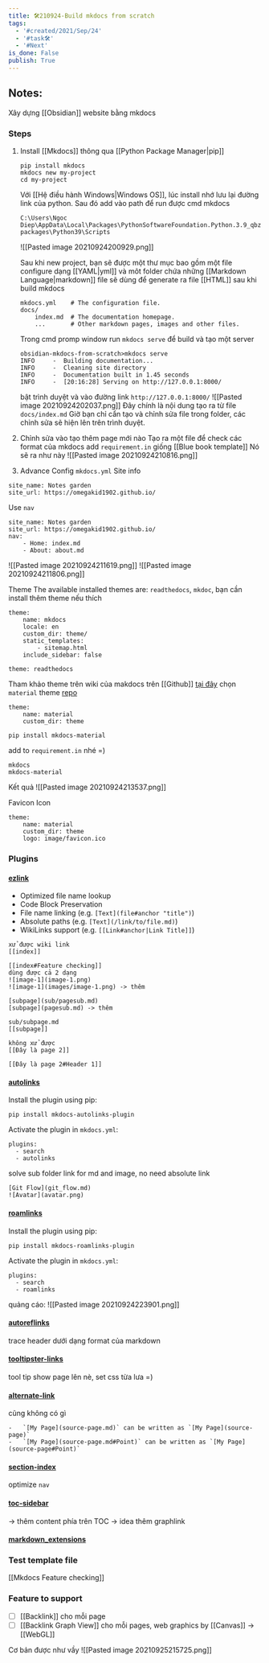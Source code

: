 ```yaml
---
title: 🛠️210924-Build mkdocs from scratch
tags:
  - '#created/2021/Sep/24'
  - '#task🛠️'
  - '#Next'
is_done: False
publish: True
---
```


## Notes:
Xây dựng [[Obsidian]] website bằng mkdocs

### Steps
1. Install [[Mkdocs]] thông qua [[Python Package Manager|pip]]
	```
	pip install mkdocs
	mkdocs new my-project 
	cd my-project
	```
	Với [[Hệ điều hành Windows|Windows OS]], lúc install nhớ lưu lại đường link của python. Sau đó add vào path để run được cmd mkdocs
	```
	C:\Users\Ngoc Diep\AppData\Local\Packages\PythonSoftwareFoundation.Python.3.9_qbz5n2kfra8p0\LocalCache\local-packages\Python39\Scripts
	```
	![[Pasted image 20210924200929.png]]
	
	Sau khi new project, bạn sẽ được một thư mục bao gồm một file configure dạng [[YAML|yml]] và môt folder chứa những [[Markdown Language|markdown]] file sẽ dùng để generate ra file [[HTML]] sau khi build mkdocs
	```
	mkdocs.yml    # The configuration file.
    docs/
        index.md  # The documentation homepage.
        ...       # Other markdown pages, images and other files.
	```
	Trong cmd promp window run `mkdocs serve` để build và tạo một server
	```
	obsidian-mkdocs-from-scratch>mkdocs serve
	INFO     -  Building documentation...
	INFO     -  Cleaning site directory
	INFO     -  Documentation built in 1.45 seconds
	INFO     -  [20:16:28] Serving on http://127.0.0.1:8000/
	```
	bật trình duyệt và vào đường link `http://127.0.0.1:8000/`
	![[Pasted image 20210924202037.png]]
	Đây chính là nội dung tạo ra từ file `docs/index.md`
	Giờ bạn chỉ cẩn tạo và chỉnh sửa file trong folder, các chỉnh sửa sẽ hiện lên trên trình duyệt.
	
2. Chỉnh sửa vào tạo thêm page mới nào
Tạo ra một file để check các format của mkdocs
add `requirement.in` giống [[Blue book template]]
Nó sẽ ra như này
![[Pasted image 20210924210816.png]]
3. Advance Config `mkdocs.yml` 
Site info
```
site_name: Notes garden 
site_url: https://omegakid1902.github.io/
```
Use `nav` 
```
site_name: Notes garden 
site_url: https://omegakid1902.github.io/
nav: 
    - Home: index.md 
    - About: about.md
```
![[Pasted image 20210924211619.png]]
![[Pasted image 20210924211806.png]]

Theme
The available installed themes are: `readthedocs`, `mkdoc`, bạn cần install thêm theme nếu thích
```
theme:
    name: mkdocs
    locale: en
    custom_dir: theme/
    static_templates:
        - sitemap.html
    include_sidebar: false
```
```
theme: readthedocs
```
Tham khảo theme trên wiki của makdocs trên [[Github]] [tại đây](https://github.com/mkdocs/mkdocs/wiki/MkDocs-Themes)
chọn `material` theme [repo](https://github.com/squidfunk/mkdocs-material)
```
theme:
	name: material
	custom_dir: theme
```
```
pip install mkdocs-material
```
add to `requirement.in` nhé =)
```
mkdocs
mkdocs-material
```
Kết quả
![[Pasted image 20210924213537.png]]

Favicon Icon
```
theme:
	name: material
	custom_dir: theme
	logo: image/favicon.ico
```

### Plugins
#### [ezlink](https://github.com/orbikm/mkdocs-ezlinks-plugin)
-   Optimized file name lookup
-   Code Block Preservation
-   File name linking (e.g. `[Text](file#anchor "title")`)
-   Absolute paths (e.g. `[Text](/link/to/file.md)`)
-   WikiLinks support (e.g. `[[Link#anchor|Link Title]]`)
```
xử được wiki link
[[index]]

[[index#Feature checking]]
dùng được cả 2 dạng
![image-1](image-1.png)
![image-1](images/image-1.png) -> thêm

[subpage](sub/pagesub.md)
[subpage](pagesub.md) -> thêm

sub/subpage.md
[[subpage]]

không xử được 
[[Đây là page 2]]

[[Đây là page 2#Header 1]]

```
#### [autolinks](https://github.com/midnightprioriem/mkdocs-autolinks-plugin/)

Install the plugin using pip:

`pip install mkdocs-autolinks-plugin`

Activate the plugin in `mkdocs.yml`:
```
plugins:
  - search
  - autolinks
```
solve sub folder link for md and image, no need absolute link
```
[Git Flow](git_flow.md)
![Avatar](avatar.png)
```
#### [roamlinks](https://github.com/Jackiexiao/mkdocs-roamlinks-plugin)
Install the plugin using pip:

`pip install mkdocs-roamlinks-plugin`

Activate the plugin in `mkdocs.yml`:
```
plugins:
  - search
  - roamlinks
```
quảng cáo:
![[Pasted image 20210924223901.png]]

#### [autoreflinks](https://github.com/pauloue/mkdocs-autoreflinks-plugin)
trace header dưới dạng format của markdown

#### [tooltipster-links](https://pypi.org/project/mkdocs-tooltipster-links-plugin/)
tool tip show page lên nè, set css từa lưa =)

#### [alternate-link](https://github.com/cmitu/mkdocs-altlink-plugin)
cũng không có gì
```
-   `[My Page](source-page.md)` can be written as `[My Page](source-page)`
-   `[My Page](source-page.md#Point)` can be written as `[My Page](source-page#Point)`
```
#### [section-index](https://github.com/oprypin/mkdocs-section-index)
optimize `nav`
#### [toc-sidebar](https://pypi.org/project/mkdocs-toc-sidebar-plugin/)
-> thêm content phía trên TOC -> idea thêm graphlink

#### [markdown_extensions](https://www.mkdocs.org/user-guide/configuration/#markdown_extensions)

### Test template file
[[Mkdocs Feature checking]]

### Feature to support
- [ ] [[Backlink]] cho mỗi page
- [ ] [[Backlink Graph View]] cho mỗi pages, web graphics by [[Canvas]] -> [[WebGL]]

Cơ bản được như vầy
![[Pasted image 20210925215725.png]]